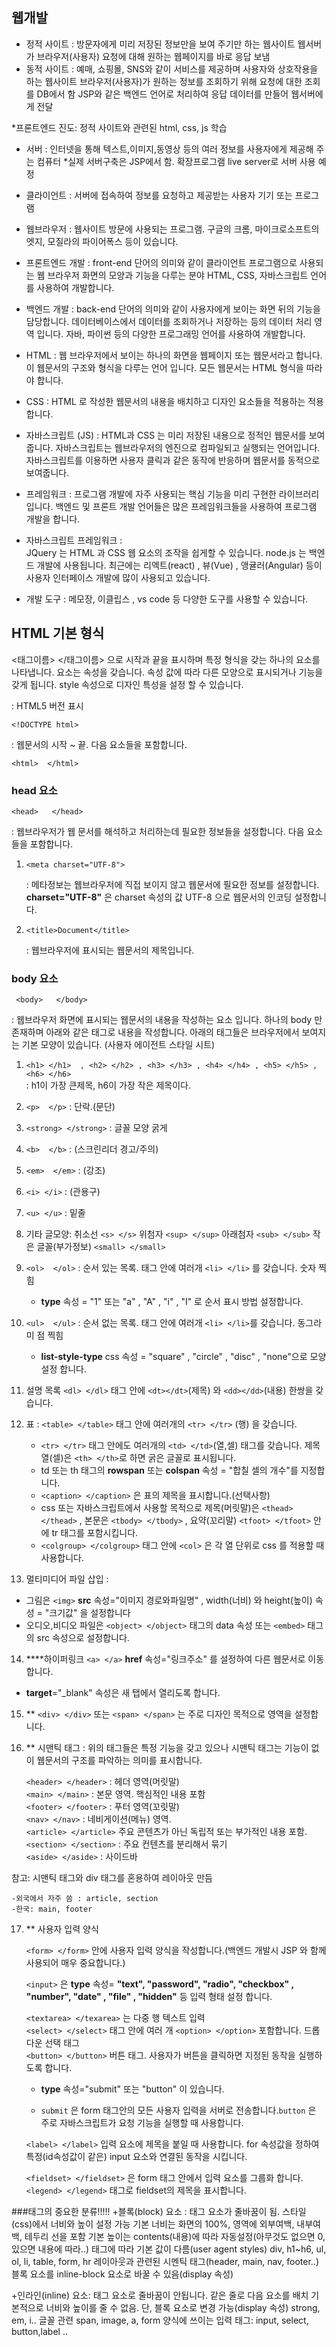 ## 웹개발

- 정적 사이트 : 방문자에게 미리 저장된 정보만을 보여 주기만 하는 웹사이트
				웹서버가 브라우저(사용자) 요청에 대해 원하는 웹페이지를 바로 응답 보냄
- 동적 사이트 : 예매, 쇼핑몰, SNS와 같이 서비스를 제공하며 사용자와 상호작용을 하는 웹사이트
				브라우저(사용자)가 원하는 정보를 조회하기 위해 요청에 대한 조회를 DB에서 함
				JSP와 같은 백엔드 언어로 처리하여 응답 데이터를 만들어 웹서버에게 전달

*프론트엔드 진도: 정적 사이트와 관련된 html, css, js 학습				

- 서버 : 인터넷을 통해 텍스트,이미지,동영상 등의 여러 정보를 사용자에게 제공해 주는 컴퓨터
	*실제 서버구축은 JSP에서 함. 확장프로그램 live server로 서버 사용 예정

- 클라이언트 : 서버에 접속하여 정보를 요청하고 제공받는 사용자 기기 또는 프로그램


- 웹브라우저 : 웹사이트 방문에 사용되는 프로그램. 구글의 크롬, 마이크로소프트의 엣지, 모질라의 파이어폭스 등이 있습니다.
	     

- 프론트엔드 개발 : front-end 단어의 의미와 같이 클라이언트 프로그램으로 사용되는 웹 브라우저 화면의 모양과 기능을 다루는 분야
		HTML, CSS, 자바스크립트 언어를 사용하여 개발합니다.
- 백엔드 개발 : back-end 단어의 의미와 같이 사용자에게 보이는 화면 뒤의 기능을 담당합니다. 데이터베이스에서 데이터를 조회하거나 
	      저장하는 등의 데이터 처리 영역 입니다. 자바, 파이썬 등의 다양한 프로그래밍 언어를 사용하여 개발합니다.

- HTML : 웹 브라우저에서 보이는 하나의 화면을 웹페이지 또는 웹문서라고 합니다. 이 웹문서의 구조와 형식을 다루는 언어 입니다.
           모든 웹문서는 HTML 형식을 따라야 합니다.
- CSS : HTML 로 작성한 웹문서의 내용을 배치하고 디자인 요소들을 적용하는 적용합니다.
- 자바스크립트 (JS) : HTML과 CSS 는 미리 저장된 내용으로 정적인 웹문서를 보여줍니다. 자바스크립트는 웹브라우저의 엔진으로 
	컴파일되고 실행되는 언어입니다. 자바스크립트를 이용하면 사용자 클릭과 같은 동작에 반응하며 웹문서를 동적으로 보여줍니다.
- 프레임워크 : 프로그램 개발에 자주 사용되는 핵심 기능을 미리 구현한 라이브러리 입니다. 백엔드 및 프론트 개발 언어들은
            많은 프레임워크들을 사용하여 프로그램 개발을 합니다.

- 자바스크립트 프레임워크 : 	
	JQuery 는 HTML 과 CSS 웹 요소의 조작을 쉽게할 수 있습니다.
	node.js 는 백엔드 개발에 사용됩니다.
	최근에는 리엑트(react) , 뷰(Vue) , 앵귤러(Angular)  등이 사용자 인터페이스 개발에 많이 사용되고 있습니다.

- 개발 도구 : 메모장, 이클립스 , vs code 등 다양한 도구를 사용할 수 있습니다.
  
 	
## HTML 기본 형식

<태그이름>  </태그이름> 으로 시작과 끝을 표시하며 특정 형식을 갖는 하나의 요소를 나타냅니다.
		    요소는 속성을 갖습니다. 속성 값에 따라 다른 모양으로 표시되거나 기능을 갖게 됩니다. 
		    style 속성으로 디자인 특성을 설정 할 수 있습니다.	

: HTML5 버전 표시

	<!DOCTYPE html>


: 웹문서의 시작 ~ 끝.  다음 요소들을 포함합니다.

	<html>  </html>   


### head 요소 

	<head>   </head>  
	
:  웹브라우저가 웹 문서를 해석하고 처리하는데 필요한 정보들을 설정합니다. 다음 요소들을 포함합니다.

1)   ```<meta charset="UTF-8">```
		
     : 메타정보는 웹브라우저에 직접 보이지 않고 웹문서에 필요한 정보를 설정합니다. __charset="UTF-8"__ 은 charset 속성의 값 UTF-8 으로 웹문서의 인코딩 설정합니다.
		 
2) ```<title>Document</title>```

   : 웹브라우저에 표시되는 웹문서의 제목입니다.

### body 요소

	 <body>   </body>  

 : 웹브라우저 화면에 표시되는 웹문서의 내용을 작성하는 요소 입니다. 하나의 body 만 존재하며 아래와 같은 태그로 내용을 작성합니다. 아래의  태그들은 브라우저에서 보여지는 기본 모양이 있습니다.
 (사용자 에이전트 스타일 시트)
	    

1) `<h1> </h1>  , <h2> </h2> , <h3> </h3> , <h4> </h4> , <h5> </h5> , <h6> </h6> `  
   : h1이 가장 큰제목, h6이 가장 작은 제목이다.

2) `<p>  </p>` : 단락.(문단)

3) `<strong> </strong>` : 글꼴 모양 굵게   
4) `<b>  </b>` :  (스크린리더 경고/주의)  

5) `<em>  </em>` : (강조)   
6) `<i> </i>` : (관용구)     

7) `<u> </u>` : 밑줄
8) 기타 글모양: 취소선 `<s> </s>` 위첨자  `<sup> </sup>` 아래첨자 `<sub> </sub>` 작은 글꼴(부가정보) `<small> </small>`
9) `<ol>  </ol>` : 순서 있는 목록. 태그 안에  여러개 `<li> </li>` 를 갖습니다.   숫자 찍힘
   - __type__ 속성 = "1" 또는 "a" , "A" , "i" , "I" 로 순서 표시 방법 설정합니다. 

10) `<ul>  </ul>` : 순서 없는 목록. 태그 안에 여러개 `<li> </li>`를 갖습니다.   동그라미 점 찍힘 
    - __list-style-type__  css 속성 = "square" , "circle" , "disc" , "none"으로 모양 설정 합니다.   		
	
11) 설명 목록  `<dl> </dl>` 태그 안에 `<dt></dt>`(제목) 와 `<dd></dd>`(내용) 한쌍을 갖습니다.
	    
12) 표 : `<table> </table>` 태그 안에 여러개의 `<tr> </tr>` (행) 을 갖습니다.  

    - `<tr> </tr>` 태그 안에도 여러개의 `<td> </td>`(열,셀) 태그를 갖습니다.  제목 열(셀)은 `<th> </th>`로 하면 굵은 글꼴로 표시됩니다.
	- td 또는 th 태그의 __rowspan__ 또는 __colspan__ 속성 = "합칠 셀의 개수"를 지정합니다.
	- `<caption> </caption>` 은 표의 제목을 표시합니다.(선택사항)
	- css 또는 자바스크립트에서 사용할 목적으로
	제목(머릿말)은 `<thead> </thead>` , 본문은 `<tbody> </tbody>` ,  요약(꼬리말) `<tfoot> </tfoot>` 안에 tr 태그를 포함시킵니다.
	- `<colgroup> </colgroup>` 태그 안에 `<col>` 은 각 열 단위로 css 를 적용할 때 사용합니다.
	    
13) 멀티미디어 파일 삽입 :  

  - 그림은  `<img>` __src__ 속성="이미지 경로와파일명" , width(너비) 와 height(높이) 속성 = "크기값" 을 설정합니다       
  - 오디오,비디오 파일은 `<object> </object>` 태그의 data 속성 또는 `<embed>` 태그의 src 속성으로 설정합니다.  
 
14) ****하이퍼링크  `<a> </a>`  __href__ 속성="링크주소" 를 설정하여 다른 웹문서로 이동합니다. 

  - __target__="_blank" 속성은 새 탭에서 열리도록 합니다.

15) ** `<div> </div>`  또는 `<span> </span>` 는 주로 디자인 목적으로 영역을 설정합니다.

16) ** 시맨틱 태그 : 위의 태그들은 특정 기능을 갖고 있으나 시맨틱 태그는 기능이 없이 웹문서의 구조를 파악하는 의미를 표시합니다.

	`<header> </header>`  : 헤더 영역(머릿말)  
	`<main> </main>` :  본문 영역. 핵심적인 내용 포함   
	`<footer> </footer>` : 푸터 영역(꼬릿말)  
    `<nav> </nav>` :  네비게이션(메뉴) 영역.  
    `<article> </article>` 주요 콘텐츠가 아닌 독립적 또는 부가적인 내용 포함.   
	`<section> </section>` : 주요 컨텐츠를 분리해서 묶기  					   
	`<aside> </aside>` : 사이드바

참고: 시맨틱 태그와 div 태그를 혼용하여 레이아웃 만듬

	-외국에서 자주 씀 : article, section
	-한국: main, footer
	   
17) ** 사용자 입력 양식

    `<form> </form>` 안에 사용자 입력 양식을 작성합니다.(백엔드 개발시 JSP 와 함께 사용되어 매우 중요합니다.)

	`<input>` 은 __type__ 속성= __"text", "password", "radio", "checkbox" , "number", "date" , "file" , "hidden"__ 등 입력 형태 설정 합니다.
	
	`<textarea> </texarea>` 는 다중 행 텍스트 입력  
	`<select> </select>` 태그 안에 여러 개 `<option> </option>` 포함합니다. 드롭다운 선택 태그  
	`<button> </button>` 버튼 태그. 사용자가 버튼을 클릭하면 지정된 동작을 실행하도록 합니다.  
	  - __type__ 속성="submit" 또는 "button" 이 있습니다.

	  - `submit` 은 form 태그안의 모든 사용자 입력을 서버로 전송합니다.`button` 은 주로 자바스크립트가 요청 기능을 실행할 때 사용합니다.
		
	`<label> </label>` 입력 요소에 제목을 붙일 때 사용합니다. for 속성값을 정하여 특정(id속성값이 같은) input 요소와 연결된 동작을 시킵니다.


	<!-- 참고 -->
	`<fieldset> </fieldset>` 은 form 태그 안에서 입력 요소를 그룹화 합니다. `<legend> </legend>` 태그로 fieldset의 제목을 표시합니다.

###태그의 중요한 분류!!!!!
+블록(block) 요소 : 태그 요소가 줄바꿈이 됨. 
	스타일(css)에서 너비와 높이 설정 가능
		기본 너비는 화면의 100%, 영역에 외부여백, 내부여백, 테두리 선을 포함
		기본 높이는 contents(내용)에 따라 자동설정(아무것도 없으면 0, 있으면 내용에 따라..)
		태그에 따라 기본 값이 다름(user agent styles)
	div, h1~h6, ul, ol, li, table, form, hr
	레이아웃과 관련된 시멘틱 태그(header, main, nav, footer..)
	블록 요소를 inline-block 요소로 바꿀 수 있음(display 속성)

+인라인(inline) 요소: 태그 요소로 줄바꿈이 안됩니다. 같은 줄로 다음 요소를 배치
	기본적으로 너비와 높이를 줄 수 없음. 단, 블록 요소로 변경 가능(display 속성)
	strong, em, i.. 글꼴 관련
	span, image, a, 
	form 양식에 쓰이는 입력 태그: input, select, button,label .. 


